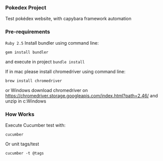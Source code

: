 ### Pokedex Project
Test pokédex website, with capybara framework automation

### Pre-requirements

```Ruby 2.5```
Install bundler using command line:

```gem install bundler```

and execute in project ```bundle install```

If in mac please install chromedriver using command line:

```brew install chromedriver```

or Windows download chromedriver on https://chromedriver.storage.googleapis.com/index.html?path=2.46/ and unzip in c:Windows 


### How Works

Execute Cucumber test with:

```cucumber```

Or unit tags/test 

```cucumber -t @tags```

